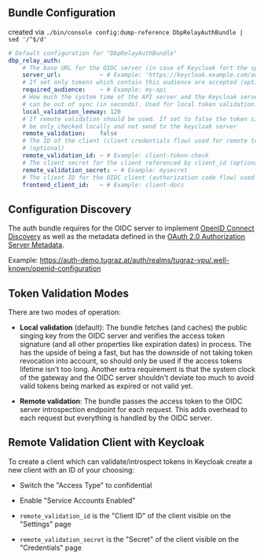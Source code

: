 ## Bundle Configuration

created via `./bin/console config:dump-reference DbpRelayAuthBundle | sed '/^$/d'`

```yaml
# Default configuration for "DbpRelayAuthBundle"
dbp_relay_auth:
    # The base URL for the OIDC server (in case of Keycloak fort the specific realm)
    server_url:           ~ # Example: 'https://keycloak.example.com/auth/realms/my-realm'
    # If set only tokens which contain this audience are accepted (optional)
    required_audience:    ~ # Example: my-api
    # How much the system time of the API server and the Keycloak server
    # can be out of sync (in seconds). Used for local token validation.
    local_validation_leeway: 120
    # If remote validation should be used. If set to false the token signature will
    # be only checked locally and not send to the keycloak server
    remote_validation:    false
    # The ID of the client (client credentials flow) used for remote token validation
    # (optional)
    remote_validation_id: ~ # Example: client-token-check
    # The client secret for the client referenced by client_id (optional)
    remote_validation_secret: ~ # Example: mysecret
    # The client ID for the OIDC client (authorization code flow) used for API docs and other frontends provided by the API itself
    frontend_client_id:   ~ # Example: client-docs
```

## Configuration Discovery

The auth bundle requires for the OIDC server to implement [OpenID Connect
Discovery](https://openid.net/specs/openid-connect-discovery-1_0.html) as well
as the metadata defined in the [OAuth 2.0 Authorization Server
Metadata](https://datatracker.ietf.org/doc/html/rfc8414).

Example: https://auth-demo.tugraz.at/auth/realms/tugraz-vpu/.well-known/openid-configuration


## Token Validation Modes

There are two modes of operation:

* **Local validation** (default): The bundle fetches (and caches) the public
  singing key from the OIDC server and verifies the access token signature (and
  all other properties like expiration dates) in process. The has the upside of
  being a fast, but has the downside of not taking token revocation into
  account, so should only be used if the access tokens lifetime isn't too long.
  Another extra requirement is that the system clock of the gateway and the OIDC
  server shouldn't deviate too much to avoid valid tokens being marked as
  expired or not valid yet.

* **Remote validation**: The bundle passes the access token to the OIDC server
  introspection endpoint for each request. This adds overhead to each request but
  everything is handled by the OIDC server.


## Remote Validation Client with Keycloak

To create a client which can validate/introspect tokens in Keycloak create a
new client with an ID of your choosing:

* Switch the "Access Type" to confidential
* Enable "Service Accounts Enabled"

* `remote_validation_id` is the "Client ID" of the client visible on the "Settings" page
* `remote_validation_secret` is the "Secret" of the client visible on the "Credentials" page
